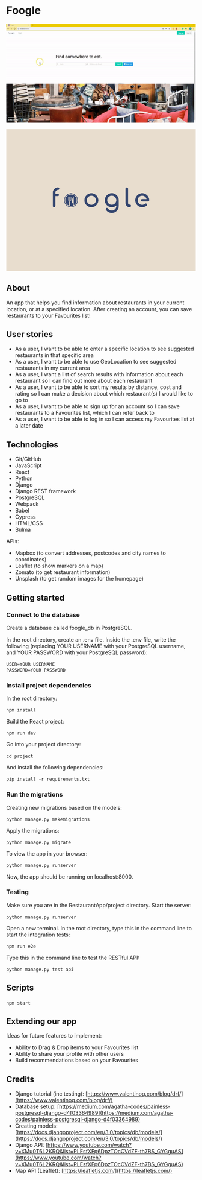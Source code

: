 ﻿# Foogle
 ![](foogle-demo.gif)

![alt text](https://github.com/Yynx/RestaurantApp/blob/master/foogle.png "Foogle")
## About
An app that helps you find information about restaurants in your current location, or at a specified location.
After creating an account, you can save restaurants to your Favourites list!

## User stories
- As a user, I want to be able to enter a specific location to see suggested restaurants in that specific area
- As a user, I want to be able to use GeoLocation to see suggested restaurants in my current area
- As a user, I want a list of search results with information about each restaurant so I can find out more about each restaurant
- As a user, I want to be able to sort my results by distance, cost and rating so I can make a decision about which restaurant(s) I would like to go to
- As a user, I want to be able to sign up for an account so I can save restaurants to a Favourites list, which I can refer back to
- As a user, I want to be able to log in so I can access my Favourites list at a later date

## Technologies
- Git/GitHub
- JavaScript
- React
- Python
- Django
- Django REST framework
- PostgreSQL
- Webpack
- Babel
- Cypress
- HTML/CSS
- Bulma

APIs:
- Mapbox (to convert addresses, postcodes and city names to coordinates)
- Leaflet (to show markers on a map)
- Zomato (to get restaurant information)
- Unsplash (to get random images for the homepage)

## Getting started

### Connect to the database
Create a database called foogle_db in PostgreSQL.

In the root directory, create an .env file. Inside the .env file, write the following (replacing YOUR USERNAME with your PostgreSQL username, and YOUR PASSWORD with your PostgreSQL password):
```
USER=YOUR USERNAME
PASSWORD=YOUR PASSWORD
```

### Install project dependencies

In the root directory:
```
npm install
```

Build the React project:
```
npm run dev
```

Go into your project directory:
```
cd project
```

And install the following dependencies:
```
pip install -r requirements.txt
```
### Run the migrations
Creating new migrations based on the models:
```
python manage.py makemigrations
```
Apply the migrations:
```
python manage.py migrate
```

To view the app in your browser:
```
python manage.py runserver
```
Now, the app should be running on localhost:8000.

### Testing
Make sure you are in the RestaurantApp/project directory. Start the server:
```
python manage.py runserver
```

Open a new terminal. In the root directory, type this in the command line to start the integration tests:
```
npm run e2e
```

Type this in the command line to test the RESTful API:
```
python manage.py test api
```

## Scripts

```npm start```

## Extending our app
Ideas for future features to implement:
- Ability to Drag & Drop items to your Favourites list
- Ability to share your profile with other users
- Build recommendations based on your Favourites
## Credits
- Django tutorial (inc testing): [https://www.valentinog.com/blog/drf/](https://www.valentinog.com/blog/drf/)
- Database setup: [https://medium.com/agatha-codes/painless-postgresql-django-d4f03364989](https://medium.com/agatha-codes/painless-postgresql-django-d4f03364989)
- Creating models: [https://docs.djangoproject.com/en/3.0/topics/db/models/](https://docs.djangoproject.com/en/3.0/topics/db/models/)
- Django API: [https://www.youtube.com/watch?v=XMu0T6L2KRQ&list=PLEsfXFp6DpzTOcOVdZF-th7BS_GYGguAS](https://www.youtube.com/watch?v=XMu0T6L2KRQ&list=PLEsfXFp6DpzTOcOVdZF-th7BS_GYGguAS)
- Map API (Leaflet): [https://leafletjs.com/](https://leafletjs.com/)

